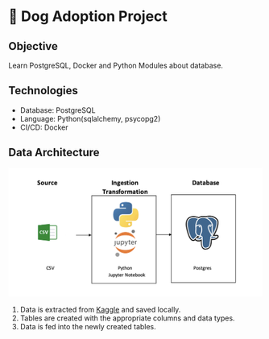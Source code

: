# 🐶 Dog Adoption Project

## Objective

Learn PostgreSQL, Docker and Python Modules about database.

## Technologies
- Database: PostgreSQL
- Language: Python(sqlalchemy, psycopg2)
- CI/CD: Docker
## Data Architecture

<img width="591" alt="image" src="Workflow.png">

1. Data is extracted from [Kaggle](https://www.kaggle.com/datasets/whenamancodes/dog-adoption) and saved locally.
2. Tables are created with the appropriate columns and data types. 
3. Data is fed into the newly created tables.
